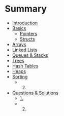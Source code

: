 # Summary

* [Introduction](README.md)
* [Basics](Basics/README.md)
   * [Pointers](Basics/pointers.md)
   * [Structs](Basics/structs.md)
* [Arrays](Arrays/README.md)
* [Linked Lists](Linked_Lists/README.md)
* [Queues & Stacks](Queues_&_Stacks/README.md)
* [Trees](Trees/README.md)
* [Hash Tables](Hash_Tables/README.md)
* [Heaps](Heaps/README.md)
* [Sorting](Sorting/README.md)
   * 2.
* [Questions & Solutions](Questions_&_Solutions/README.md)
   * [1.](Questions_&_Solutions/1.md)
   * 2.

